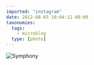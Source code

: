 ```yaml
---
imported: "instagram"
date: 2012-08-03 19:04:11-08:00
taxonomies:
  tags:
    - microblog
  type: [photo]
---
```

![Symphony](/media/images/photos/2012/08/5184a6dd9ca319a79d49bc1df956f0b3.jpg)

